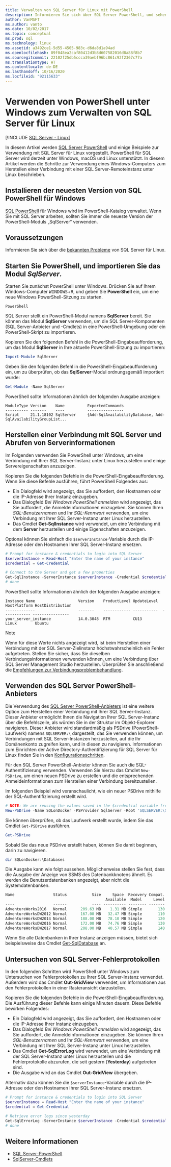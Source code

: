 ```yaml
---
title: Verwalten von SQL Server für Linux mit PowerShell
description: Informieren Sie sich über SQL Server PowerShell, und sehen Sie sich einige Beispiele zur Verwendung von Windows mit SQL Server für Linux an.
author: VanMSFT
ms.author: vanto
ms.date: 10/02/2017
ms.topic: conceptual
ms.prod: sql
ms.technology: linux
ms.assetid: a3492ce1-5d55-4505-983c-d6da8d1a94ad
ms.openlocfilehash: 89f048ea2caf80412d3b8d607582016d8a88f8b7
ms.sourcegitcommit: 22102f25db5ccca39aebf96bc861c92f2367c77a
ms.translationtype: HT
ms.contentlocale: de-DE
ms.lasthandoff: 10/16/2020
ms.locfileid: "92115633"
---
```

# <a name="use-powershell-on-windows-to-manage-sql-server-on-linux"></a>Verwenden von PowerShell unter Windows zum Verwalten von SQL Server für Linux

[!INCLUDE [SQL Server - Linux](../includes/applies-to-version/sql-linux.md)]

In diesem Artikel werden [SQL Server PowerShell](../powershell/sql-server-powershell.md) und einige Beispiele zur Verwendung mit SQL Server für Linux vorgestellt. PowerShell für SQL Server wird derzeit unter Windows, macOS und Linux unterstützt. In diesem Artikel werden die Schritte zur Verwendung eines Windows-Computers zum Herstellen einer Verbindung mit einer SQL Server-Remoteinstanz unter Linux beschrieben.

## <a name="install-the-newest-version-of-sql-powershell-on-windows"></a>Installieren der neuesten Version von SQL PowerShell für Windows

[SQL PowerShell](../powershell/download-sql-server-ps-module.md) für Windows wird im PowerShell-Katalog verwaltet. Wenn Sie mit SQL Server arbeiten, sollten Sie immer die neueste Version der PowerShell-Moduls „SqlServer“ verwenden.

## <a name="before-you-begin"></a>Voraussetzungen

Informieren Sie sich über die [bekannten Probleme](sql-server-linux-release-notes.md) von SQL Server für Linux.

## <a name="launch-powershell-and-import-the-sqlserver-module"></a>Starten Sie PowerShell, und importieren Sie das Modul *SqlServer*.

Starten Sie zunächst PowerShell unter Windows. Drücken Sie auf Ihrem Windows-Computer <kbd>WINDOWS</kbd>+<kbd>R</kbd>, und geben Sie **PowerShell** ein, um eine neue Windows PowerShell-Sitzung zu starten.

```
PowerShell
```

SQL Server stellt ein PowerShell-Modul namens **SqlServer** bereit. Sie können das Modul **SqlServer** verwenden, um die SQL Server-Komponenten (SQL Server-Anbieter und -Cmdlets) in eine PowerShell-Umgebung oder ein PowerShell-Skript zu importieren.

Kopieren Sie den folgenden Befehl in die PowerShell-Eingabeaufforderung, um das Modul **SqlServer** in Ihre aktuelle PowerShell-Sitzung zu importieren:

```powershell
Import-Module SqlServer
```

Geben Sie den folgenden Befehl in die PowerShell-Eingabeaufforderung ein, um zu überprüfen, ob das **SqlServer**-Modul ordnungsgemäß importiert wurde:

```powershell
Get-Module -Name SqlServer
```

PowerShell sollte Informationen ähnlich der folgenden Ausgabe anzeigen:

```
ModuleType Version    Name          ExportedCommands
---------- -------    ----          ----------------
Script     21.1.18102 SqlServer     {Add-SqlAvailabilityDatabase, Add-SqlAvailabilityGroupList...
```

## <a name="connect-to-sql-server-and-get-server-information"></a>Herstellen einer Verbindung mit SQL Server und Abrufen von Serverinformationen

Im Folgenden verwenden Sie PowerShell unter Windows, um eine Verbindung mit Ihrer SQL Server-Instanz unter Linux herzustellen und einige Servereigenschaften anzuzeigen.

Kopieren Sie die folgenden Befehle in die PowerShell-Eingabeaufforderung. Wenn Sie diese Befehle ausführen, führt PowerShell Folgendes aus:
- Ein Dialogfeld wird angezeigt, das Sie auffordert, den Hostnamen oder die IP-Adresse Ihrer Instanz einzugeben.
- Das Dialogfeld *Bei Windows PowerShell anmelden* wird angezeigt, das Sie auffordert, die Anmeldeinformationen einzugeben. Sie können Ihren *SQL-Benutzernamen* und Ihr *SQL-Kennwort* verwenden, um eine Verbindung mit Ihrer SQL Server-Instanz unter Linux herzustellen.
- Das Cmdlet **Get-SqlInstance** wird verwendet, um eine Verbindung mit dem **Server** herzustellen und einige Eigenschaften anzuzeigen.

Optional können Sie einfach die `$serverInstance`-Variable durch die IP-Adresse oder den Hostnamen Ihrer SQL Server-Instanz ersetzen.

```powershell
# Prompt for instance & credentials to login into SQL Server
$serverInstance = Read-Host "Enter the name of your instance"
$credential = Get-Credential

# Connect to the Server and get a few properties
Get-SqlInstance -ServerInstance $serverInstance -Credential $credential
# done
```

PowerShell sollte Informationen ähnlich der folgenden Ausgabe anzeigen:

```
Instance Name                   Version    ProductLevel UpdateLevel  HostPlatform HostDistribution                
-------------                   -------    ------------ -----------  ------------ ----------------                
your_server_instance            14.0.3048  RTM          CU13         Linux        Ubuntu 
```
> [!NOTE]
> Wenn für diese Werte nichts angezeigt wird, ist beim Herstellen einer Verbindung mit der SQL Server-Zielinstanz höchstwahrscheinlich ein Fehler aufgetreten. Stellen Sie sicher, dass Sie dieselben Verbindungsinformationen verwenden können, um eine Verbindung über SQL Server Management Studio herzustellen. Überprüfen Sie anschließend die [Empfehlungen zur Verbindungsproblembehandlung](sql-server-linux-troubleshooting-guide.md#connection).

## <a name="using-the-sql-server-powershell-provider"></a>Verwenden des SQL Server PowerShell-Anbieters

Die Verwendung des [SQL Server PowerShell-Anbieters](../powershell/sql-server-powershell-provider.md) ist eine weitere Option zum Herstellen einer Verbindung mit Ihrer SQL Server-Instanz.  Dieser Anbieter ermöglicht Ihnen die Navigation Ihrer SQL Server-Instanz über die Befehlszeile, als würden Sie in der Struktur im Objekt-Explorer navigieren.  Dieser Anbieter wird standardmäßig als PSDrive (PowerShell-Laufwerk) namens `SQLSERVER:\` dargestellt, das Sie verwenden können, um Verbindungen mit SQL Server-Instanzen herzustellen, auf die Ihr Domänenkonto zugreifen kann, und in diesen zu navigieren.  Informationen zum Einrichten der Active Directory-Authentifizierung für SQL Server für Linux finden Sie in den [Konfigurationsschritten](./sql-server-linux-active-directory-auth-overview.md#configuration-steps).

Für den SQL Server PowerShell-Anbieter können Sie auch die SQL-Authentifizierung verwenden. Verwenden Sie hierzu das Cmdlet `New-PSDrive`, um einen neuen PSDrive zu erstellen und die entsprechenden Anmeldeinformationen zum Herstellen einer Verbindung bereitzustellen.

Im folgenden Beispiel wird veranschaulicht, wie ein neuer PSDrive mithilfe der SQL-Authentifizierung erstellt wird.

```powershell
# NOTE: We are reusing the values saved in the $credential variable from the above example.
New-PSDrive -Name SQLonDocker -PSProvider SqlServer -Root 'SQLSERVER:\SQL\localhost,10002\Default\' -Credential $credential
```

Sie können überprüfen, ob das Laufwerk erstellt wurde, indem Sie das Cmdlet `Get-PSDrive` ausführen.

```powershell
Get-PSDrive
```

Sobald Sie das neue PSDrive erstellt haben, können Sie damit beginnen, darin zu navigieren.

```powershell
dir SQLonDocker:\Databases
```

Die Ausgabe kann wie folgt aussehen.  Möglicherweise stellen Sie fest, dass die Ausgabe der Anzeige von SSMS des Datenbankknotens ähnelt.  Es werden die Benutzerdatenbanken angezeigt, aber nicht die Systemdatenbanken.

```powershell
Name                 Status           Size     Space  Recovery Compat. Owner
                                            Available  Model     Level
----                 ------           ---- ---------- -------- ------- -----
AdventureWorks2016   Normal      209.63 MB    1.31 MB Simple       130 sa
AdventureWorksDW2012 Normal      167.00 MB   32.47 MB Simple       110 sa
AdventureWorksDW2014 Normal      188.00 MB   78.10 MB Simple       120 sa
AdventureWorksDW2016 Normal      172.00 MB   74.76 MB Simple       130 sa
AdventureWorksDW2017 Normal      208.00 MB   40.57 MB Simple       140 sa
```

Wenn Sie alle Datenbanken in Ihrer Instanz anzeigen müssen, bietet sich beispielsweise das Cmdlet [Get-SqlDatabase](/powershell/module/sqlserver/Get-SqlDatabase) an.

## <a name="examine-sql-server-error-logs"></a>Untersuchen von SQL Server-Fehlerprotokollen

In den folgenden Schritten wird PowerShell unter Windows zum Untersuchen von Fehlerprotokollen zu Ihrer SQL Server-Instanz verwendet. Außerdem wird das Cmdlet **Out-GridView** verwendet, um Informationen aus den Fehlerprotokollen in einer Rasteransicht darzustellen.

Kopieren Sie die folgenden Befehle in die PowerShell-Eingabeaufforderung. Die Ausführung dieser Befehle kann einige Minuten dauern. Diese Befehle bewirken Folgendes:
- Ein Dialogfeld wird angezeigt, das Sie auffordert, den Hostnamen oder die IP-Adresse Ihrer Instanz einzugeben.
- Das Dialogfeld *Bei Windows PowerShell anmelden* wird angezeigt, das Sie auffordert, die Anmeldeinformationen einzugeben. Sie können Ihren *SQL-Benutzernamen* und Ihr *SQL-Kennwort* verwenden, um eine Verbindung mit Ihrer SQL Server-Instanz unter Linux herzustellen.
- Das Cmdlet **Get-SqlErrorLog** wird verwendet, um eine Verbindung mit der SQL Server-Instanz unter Linux herzustellen und die Fehlerprotokolle abzurufen, die seit gestern (**Yesterday**) aufgetreten sind.
- Die Ausgabe wird an das Cmdlet **Out-GridView** übergeben.

Alternativ dazu können Sie die `$serverInstance`-Variable durch die IP-Adresse oder den Hostnamen Ihrer SQL Server-Instanz ersetzen.

```powershell
# Prompt for instance & credentials to login into SQL Server
$serverInstance = Read-Host "Enter the name of your instance"
$credential = Get-Credential

# Retrieve error logs since yesterday
Get-SqlErrorLog -ServerInstance $serverInstance -Credential $credential -Since Yesterday | Out-GridView
# done
```
## <a name="see-also"></a>Weitere Informationen
- [SQL Server-PowerShell](../powershell/sql-server-powershell.md)
- [SqlServer-Cmdlets](/powershell/module/sqlserver)